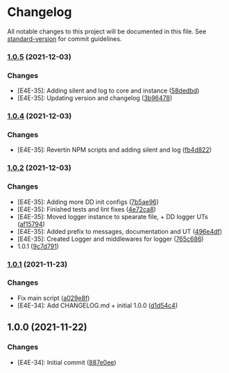 # Changelog

All notable changes to this project will be documented in this file. See [standard-version](https://github.com/conventional-changelog/standard-version) for commit guidelines.

### [1.0.5](https://github.com/nrccua/client-logger-datadog/compare/1.0.4...1.0.5) (2021-12-03)


### Changes

* [E4E-35]: Adding silent and log to core and instance ([58dedbd](https://github.com/nrccua/client-logger-datadog/commit/58dedbdeb07033866c4ef590eb9ce0177b2648a6))
* [E4E-35]: Updating version and changelog ([3b96478](https://github.com/nrccua/client-logger-datadog/commit/3b96478f5182005b04b6f465762f3cfc526a46fc))

### [1.0.4](https://github.com/nrccua/client-logger-datadog/compare/1.0.3...1.0.4) (2021-12-03)


### Changes

* [E4E-35]: Revertin NPM scripts and adding silent and log ([fb4d822](https://github.com/nrccua/client-logger-datadog/commit/fb4d8223bc6cc977c4f0aa2f73bf70fa2c5eb704))

### [1.0.2](https://github.com/nrccua/client-logger-datadog/compare/1.0.1...1.0.2) (2021-12-03)


### Changes

* [E4E-35]: Adding more DD init configs ([7b5ae96](https://github.com/nrccua/client-logger-datadog/commit/7b5ae962830d8002666b6c552fb5ef0a3c2b8eb4))
* [E4E-35]: Finished tests and lint fixes ([4e72ca8](https://github.com/nrccua/client-logger-datadog/commit/4e72ca8a588fdeeddcb501ae55f4488be1c6dea5))
* [E4E-35]: Moved logger instance to spearate file, + DD logger UTs ([af15794](https://github.com/nrccua/client-logger-datadog/commit/af157940a93a7e67f6eff01f1be6ceb907974717))
* [E4E-35]: Added prefix to messages, documentation and UT ([496e4df](https://github.com/nrccua/client-logger-datadog/commit/496e4df858f1bcbf5e4caa041c6a13f41143190e))
* [E4E-35]: Created Logger and middlewares for logger ([765c686](https://github.com/nrccua/client-logger-datadog/commit/765c686cf4d5f90f1d34cfa243acdfe1dcdd2fdf))
* 1.0.1 ([9c7d791](https://github.com/nrccua/client-logger-datadog/commit/9c7d7917926abb73cf4a67876e1016f0c89bea00))

### [1.0.1](https://github.com/nrccua/client-logger-datadog/compare/1.0.0...1.0.1) (2021-11-23)


### Changes

* Fix main script ([a029e8f](https://github.com/nrccua/client-logger-datadog/commit/a029e8fdba4abfcf1cbcbd562cde035a63f0c515))
* [E4E-34]: Add CHANGELOG.md + initial 1.0.0 ([d1d54c4](https://github.com/nrccua/client-logger-datadog/commit/d1d54c45656db014108f3f11f237c82833141179))

## 1.0.0 (2021-11-22)


### Changes

* [E4E-34]: Initial commit ([887e0ee](https://github.com/nrccua/client-logger-datadog/commit/887e0ee3258791e280412ccc2c695a42d3c592be))
